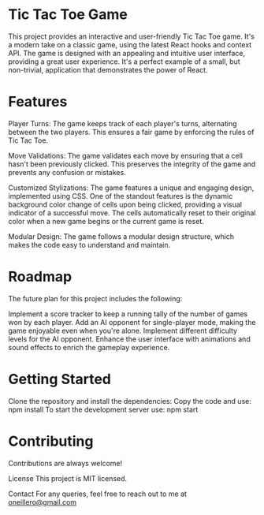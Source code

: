 # Tic Tac Toe Game
This project provides an interactive and user-friendly Tic Tac Toe game. It's a modern take on a classic game, using the latest React hooks and context API. The game is designed with an appealing and intuitive user interface, providing a great user experience. It's a perfect example of a small, but non-trivial, application that demonstrates the power of React.

# Features
Player Turns: The game keeps track of each player's turns, alternating between the two players. This ensures a fair game by enforcing the rules of Tic Tac Toe.

Move Validations: The game validates each move by ensuring that a cell hasn't been previously clicked. This preserves the integrity of the game and prevents any confusion or mistakes.

Customized Stylizations: The game features a unique and engaging design, implemented using CSS. One of the standout features is the dynamic background color change of cells upon being clicked, providing a visual indicator of a successful move. The cells automatically reset to their original color when a new game begins or the current game is reset.

Modular Design: The game follows a modular design structure, which makes the code easy to understand and maintain.

# Roadmap
The future plan for this project includes the following:

Implement a score tracker to keep a running tally of the number of games won by each player.
Add an AI opponent for single-player mode, making the game enjoyable even when you're alone.
Implement different difficulty levels for the AI opponent.
Enhance the user interface with animations and sound effects to enrich the gameplay experience.

# Getting Started
Clone the repository and install the dependencies:
Copy the code and use:
npm install
To start the development server use:
npm start

# Contributing
Contributions are always welcome!

License
This project is MIT licensed.

Contact
For any queries, feel free to reach out to me at oneillero@gmail.com
